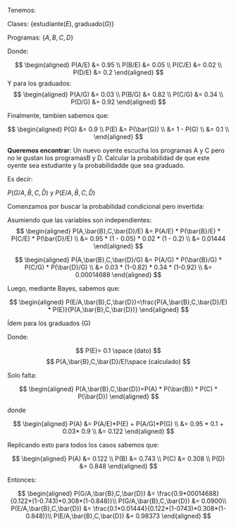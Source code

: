 Tenemos:

Clases: $\{\text{estudiante} (E), \text{graduado} (G)\}$

Programas: $\{A, B, C, D\}$

Donde:

$$
\begin{aligned}
P(A/E) &= 0.95 \\
P(B/E) &= 0.05 \\
P(C/E) &= 0.02 \\
P(D/E) &= 0.2
\end{aligned}
$$
Y para los graduados:
$$
\begin{aligned}
P(A/G) &= 0.03 \\
P(B/G) &= 0.82 \\
P(C/G) &= 0.34 \\
P(D/G) &= 0.92
\end{aligned}
$$

Finalmente, tambien sabemos que:

$$
\begin{aligned}
P(G) &= 0.9 \\
P(E) &= P(\bar{G}) \\
&= 1 - P(G) \\
&= 0.1 \\
\end{aligned}
$$

**Queremos encontrar**:
Un nuevo oyente escucha los programas A y C pero no le gustan los programasB y D. Calcular la probabilidad de que este oyente sea estudiante y la probabilidadde que sea graduado.

Es decir:

$P(G/A,\bar{B},C,\bar{D})$
y
$P(E/A,\bar{B},C,\bar{D})$

Comenzamos por buscar la probabilidad condicional pero invertida:

Asumiendo que las variables son independientes:
$$
\begin{aligned}
P(A,\bar{B},C,\bar{D}/E) &= P(A/E) * P(\bar{B}/E) * P(C/E) * P(\bar{D}/E) \\
&= 0.95 * (1 - 0.05) * 0.02 * (1 - 0.2) \\
&= 0.01444
\end{aligned}
$$

$$
\begin{aligned}
P(A,\bar{B},C,\bar{D}/G) &= P(A/G) * P(\bar{B}/G) * P(C/G) * P(\bar{D}/G) \\
&= 0.03 * (1-0.82) * 0.34 * (1-0.92) \\
&= 0.00014688
\end{aligned}
$$

Luego, mediante Bayes, sabemos que:

$$
\begin{aligned}
P(E/A,\bar{B},C,\bar{D})=\frac{P(A,\bar{B},C,\bar{D}/E) * P(E)}{P(A,\bar{B},C,\bar{D})}
\end{aligned}
$$

Ídem para los graduados (G)

Donde:

$$
P(E)= 0.1 \space (dato)
$$
$$
P(A,\bar{B},C,\bar{D}/E)\space (calculado)
$$

Solo falta:

$$
\begin{aligned}
P(A,\bar{B},C,\bar{D})=P(A) * P(\bar{B}) * P(C) * P(\bar{D})
\end{aligned}
$$

donde

$$
\begin{aligned}
P(A) &= P(A/E)*P(E) + P(A/G)*P(G) \\
&= 0.95 * 0.1 + 0.03* 0.9 \\
&= 0.122
\end{aligned}
$$

Replicando esto para todos los casos sabemos que:

$$
\begin{aligned}
P(A) &= 0.122 \\
P(B) &= 0.743 \\
P(C) &= 0.308 \\
P(D) &= 0.848
\end{aligned}
$$

Entonces:

$$
\begin{aligned}
P(G/A,\bar{B},C,\bar{D}) &= \frac{0.9*00014688}{0.122*(1-0.743)*0.308*(1-0.848)}\\
P(G/A,\bar{B},C,\bar{D}) &= 0.0900\\
P(E/A,\bar{B},C,\bar{D}) &= \frac{0.1*0.01444}{0.122*(1-0743)*0.308*(1-0.848)}\\
P(E/A,\bar{B},C,\bar{D}) &= 0.98373
\end{aligned}
$$